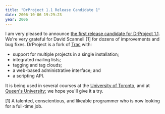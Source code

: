 ```yaml
---
title: "DrProject 1.1 Release Candidate 1"
date: 2006-10-06 19:29:23
year: 2006
---
```

I am very pleased to announce <a href="https://stanley.cs.utoronto.ca/csc49x/drproject/DrProject">the first release candidate for DrProject 1.1</a>.  We're very grateful for David Scannell [1] for dozens of improvements and bug fixes.  DrProject is a fork of <a href="http://trac.edgewall.com">Trac</a> with:
<ul>
	<li>support for multiple projects in a single installation;</li>
	<li>integrated mailing lists;</li>
	<li>tagging and tag clouds;</li>
	<li>a web-based administrative interface; and</li>
	<li>a scripting API.</li>
</ul>
It is being used in several courses at the <a href="http://www.cs.utoronto.ca">University of Toronto</a>, and at <a href="http://www.queensu.ca">Queen's University</a>; we hope you'll give it a try.

[1] A talented, conscientious, and likeable programmer who is now looking for a full-time job.
